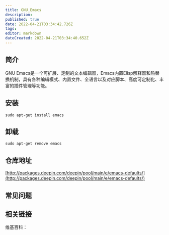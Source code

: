```yaml
---
title: GNU_Emacs
description: 
published: true
date: 2022-04-21T03:34:42.726Z
tags: 
editor: markdown
dateCreated: 2022-04-21T03:34:40.652Z
---
```


## 简介

GNU Emacs是一个可扩展、定制的文本编辑器，Emacs内置Elisp解释器和热替换机制，具有各种编辑模式、内置文件、全语言以及对应脚本、高度可定制化、丰富的插件管理等功能。

## 安装

`sudo apt-get install emacs`

## 卸载

`sudo apt-get remove emacs`

## 仓库地址

[http://packages.deepin.com/deepin/pool/main/e/emacs-defaults/](http://packages.deepin.com/deepin/pool/main/e/emacs-defaults/)


## 常见问题


## 相关链接

维基百科：